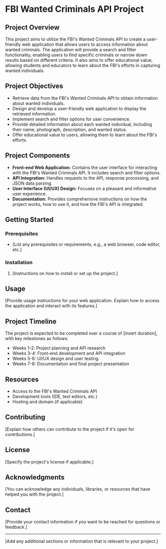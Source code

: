 # FBI Wanted Criminals API Project

## Project Overview

This project aims to utilize the FBI's Wanted Criminals API to create a user-friendly web application that allows users to access information about wanted criminals. The application will provide a search and filter functionality, enabling users to find specific criminals or narrow down results based on different criteria. It also aims to offer educational value, allowing students and educators to learn about the FBI's efforts in capturing wanted individuals.

## Project Objectives

- Retrieve data from the FBI's Wanted Criminals API to obtain information about wanted individuals.
- Design and develop a user-friendly web application to display the retrieved information.
- Implement search and filter options for user convenience.
- Provide detailed information about each wanted individual, including their name, photograph, description, and wanted status.
- Offer educational value to users, allowing them to learn about the FBI's efforts.

## Project Components

- **Front-end Web Application:** Contains the user interface for interacting with the FBI's Wanted Criminals API. It includes search and filter options.
- **API Integration:** Handles requests to the API, response processing, and JSON data parsing.
- **User Interface (UI/UX) Design:** Focuses on a pleasant and informative user experience.
- **Documentation:** Provides comprehensive instructions on how the project works, how to use it, and how the FBI's API is integrated.

## Getting Started

### Prerequisites

- [List any prerequisites or requirements, e.g., a web browser, code editor, etc.]

### Installation

1. [Instructions on how to install or set up the project.]

## Usage

[Provide usage instructions for your web application. Explain how to access the application and interact with its features.]

## Project Timeline

The project is expected to be completed over a course of [insert duration], with key milestones as follows:

- Weeks 1-2: Project planning and API research
- Weeks 3-4: Front-end development and API integration
- Weeks 5-6: UI/UX design and user testing
- Weeks 7-8: Documentation and final project presentation

## Resources

- Access to the FBI's Wanted Criminals API
- Development tools (IDE, text editors, etc.)
- Hosting and domain (if applicable)

## Contributing

[Explain how others can contribute to the project if it's open for contributions.]

## License

[Specify the project's license if applicable.]

## Acknowledgments

[You can acknowledge any individuals, libraries, or resources that have helped you with the project.]

## Contact

[Provide your contact information if you want to be reached for questions or feedback.]

---

[Add any additional sections or information that is relevant to your project.]
